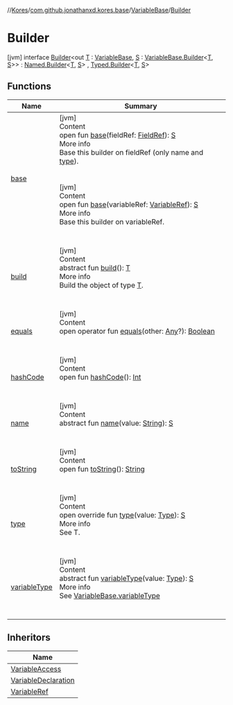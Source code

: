 //[Kores](../../../index.md)/[com.github.jonathanxd.kores.base](../../index.md)/[VariableBase](../index.md)/[Builder](index.md)



# Builder  
 [jvm] interface [Builder](index.md)<out [T](index.md) : [VariableBase](../index.md), [S](index.md) : [VariableBase.Builder](index.md)<[T](index.md), [S](index.md)>> : [Named.Builder](../../-named/-builder/index.md)<[T](index.md), [S](index.md)> , [Typed.Builder](../../-typed/-builder/index.md)<[T](index.md), [S](index.md)>    


## Functions  
  
|  Name|  Summary| 
|---|---|
| <a name="com.github.jonathanxd.kores.base/VariableBase.Builder/base/#com.github.jonathanxd.kores.common.FieldRef/PointingToDeclaration/"></a>[base](base.md)| <a name="com.github.jonathanxd.kores.base/VariableBase.Builder/base/#com.github.jonathanxd.kores.common.FieldRef/PointingToDeclaration/"></a>[jvm]  <br>Content  <br>open fun [base](base.md)(fieldRef: [FieldRef](../../../com.github.jonathanxd.kores.common/-field-ref/index.md)): [S](index.md)  <br>More info  <br>Base this builder on fieldRef (only name and [type](type.md)).  <br><br><br>[jvm]  <br>Content  <br>open fun [base](base.md)(variableRef: [VariableRef](../../../com.github.jonathanxd.kores.common/-variable-ref/index.md)): [S](index.md)  <br>More info  <br>Base this builder on variableRef.  <br><br><br>
| <a name="com.github.jonathanxd.kores.builder/Builder/build/#/PointingToDeclaration/"></a>[build](../../../com.github.jonathanxd.kores.builder/-builder/build.md)| <a name="com.github.jonathanxd.kores.builder/Builder/build/#/PointingToDeclaration/"></a>[jvm]  <br>Content  <br>abstract fun [build](../../../com.github.jonathanxd.kores.builder/-builder/build.md)(): [T](index.md)  <br>More info  <br>Build the object of type [T](../../../com.github.jonathanxd.kores.builder/-builder/index.md).  <br><br><br>
| <a name="kotlin/Any/equals/#kotlin.Any?/PointingToDeclaration/"></a>[equals](../../../com.github.jonathanxd.kores.util/-simple-resolver/index.md#%5Bkotlin%2FAny%2Fequals%2F%23kotlin.Any%3F%2FPointingToDeclaration%2F%5D%2FFunctions%2F-427383591)| <a name="kotlin/Any/equals/#kotlin.Any?/PointingToDeclaration/"></a>[jvm]  <br>Content  <br>open operator fun [equals](../../../com.github.jonathanxd.kores.util/-simple-resolver/index.md#%5Bkotlin%2FAny%2Fequals%2F%23kotlin.Any%3F%2FPointingToDeclaration%2F%5D%2FFunctions%2F-427383591)(other: [Any](https://kotlinlang.org/api/latest/jvm/stdlib/kotlin/-any/index.html)?): [Boolean](https://kotlinlang.org/api/latest/jvm/stdlib/kotlin/-boolean/index.html)  <br><br><br>
| <a name="kotlin/Any/hashCode/#/PointingToDeclaration/"></a>[hashCode](../../../com.github.jonathanxd.kores.util/-simple-resolver/index.md#%5Bkotlin%2FAny%2FhashCode%2F%23%2FPointingToDeclaration%2F%5D%2FFunctions%2F-427383591)| <a name="kotlin/Any/hashCode/#/PointingToDeclaration/"></a>[jvm]  <br>Content  <br>open fun [hashCode](../../../com.github.jonathanxd.kores.util/-simple-resolver/index.md#%5Bkotlin%2FAny%2FhashCode%2F%23%2FPointingToDeclaration%2F%5D%2FFunctions%2F-427383591)(): [Int](https://kotlinlang.org/api/latest/jvm/stdlib/kotlin/-int/index.html)  <br><br><br>
| <a name="com.github.jonathanxd.kores.base/Named.Builder/name/#kotlin.String/PointingToDeclaration/"></a>[name](../../-named/-builder/name.md)| <a name="com.github.jonathanxd.kores.base/Named.Builder/name/#kotlin.String/PointingToDeclaration/"></a>[jvm]  <br>Content  <br>abstract fun [name](../../-named/-builder/name.md)(value: [String](https://kotlinlang.org/api/latest/jvm/stdlib/kotlin/-string/index.html)): [S](index.md)  <br><br><br>
| <a name="kotlin/Any/toString/#/PointingToDeclaration/"></a>[toString](../../../com.github.jonathanxd.kores.util/-simple-resolver/index.md#%5Bkotlin%2FAny%2FtoString%2F%23%2FPointingToDeclaration%2F%5D%2FFunctions%2F-427383591)| <a name="kotlin/Any/toString/#/PointingToDeclaration/"></a>[jvm]  <br>Content  <br>open fun [toString](../../../com.github.jonathanxd.kores.util/-simple-resolver/index.md#%5Bkotlin%2FAny%2FtoString%2F%23%2FPointingToDeclaration%2F%5D%2FFunctions%2F-427383591)(): [String](https://kotlinlang.org/api/latest/jvm/stdlib/kotlin/-string/index.html)  <br><br><br>
| <a name="com.github.jonathanxd.kores.base/VariableBase.Builder/type/#java.lang.reflect.Type/PointingToDeclaration/"></a>[type](type.md)| <a name="com.github.jonathanxd.kores.base/VariableBase.Builder/type/#java.lang.reflect.Type/PointingToDeclaration/"></a>[jvm]  <br>Content  <br>open override fun [type](type.md)(value: [Type](https://docs.oracle.com/javase/8/docs/api/java/lang/reflect/Type.html)): [S](index.md)  <br>More info  <br>See T.  <br><br><br>
| <a name="com.github.jonathanxd.kores.base/VariableBase.Builder/variableType/#java.lang.reflect.Type/PointingToDeclaration/"></a>[variableType](variable-type.md)| <a name="com.github.jonathanxd.kores.base/VariableBase.Builder/variableType/#java.lang.reflect.Type/PointingToDeclaration/"></a>[jvm]  <br>Content  <br>abstract fun [variableType](variable-type.md)(value: [Type](https://docs.oracle.com/javase/8/docs/api/java/lang/reflect/Type.html)): [S](index.md)  <br>More info  <br>See [VariableBase.variableType](../variable-type.md)  <br><br><br>


## Inheritors  
  
|  Name| 
|---|
| <a name="com.github.jonathanxd.kores.base/VariableAccess.Builder///PointingToDeclaration/"></a>[VariableAccess](../../-variable-access/-builder/index.md)
| <a name="com.github.jonathanxd.kores.base/VariableDeclaration.Builder///PointingToDeclaration/"></a>[VariableDeclaration](../../-variable-declaration/-builder/index.md)
| <a name="com.github.jonathanxd.kores.common/VariableRef.Builder///PointingToDeclaration/"></a>[VariableRef](../../../com.github.jonathanxd.kores.common/-variable-ref/-builder/index.md)

